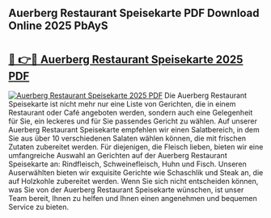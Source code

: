 ## Auerberg Restaurant Speisekarte PDF Download Online 2025 PbAyS

# <h2><a href="http://gcc53k.nevu.top/?p=Auerberg+Restaurant+Speisekarte">🔗 👉🔴 Auerberg Restaurant Speisekarte 2025 PDF</a></h2>

[![Auerberg Restaurant Speisekarte 2025 PDF](https://i.imgur.com/dBaPXMq.png)](http://gcc53k.nevu.top/?p=Auerberg+Restaurant+Speisekarte)
Die Auerberg Restaurant Speisekarte ist nicht mehr nur eine Liste von Gerichten, die in einem Restaurant oder Café angeboten werden, sondern auch eine Gelegenheit für Sie, ein leckeres und für Sie passendes Gericht zu wählen. Auf unserer Auerberg Restaurant Speisekarte empfehlen wir einen Salatbereich, in dem Sie aus über 10 verschiedenen Salaten wählen können, die mit frischen Zutaten zubereitet werden. Für diejenigen, die Fleisch lieben, bieten wir eine umfangreiche Auswahl an Gerichten auf der Auerberg Restaurant Speisekarte an: Rindfleisch, Schweinefleisch, Huhn und Fisch. Unseren Auserwählten bieten wir exquisite Gerichte wie Schaschlik und Steak an, die auf Holzkohle zubereitet werden. Wenn Sie sich nicht entscheiden können, was Sie von der Auerberg Restaurant Speisekarte wünschen, ist unser Team bereit, Ihnen zu helfen und Ihnen einen angenehmen und bequemen Service zu bieten.

